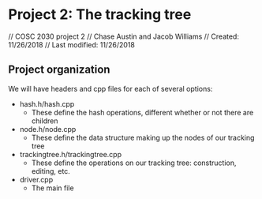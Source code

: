 # Project 2: The tracking tree
// COSC 2030 project 2
// Chase Austin and Jacob Williams
// Created: 11/26/2018
// Last modified: 11/26/2018

## Project organization

We will have headers and cpp files for each of several options:

- hash.h/hash.cpp
    * These define the hash operations, different whether or not there are children
- node.h/node.cpp
    * These define the data structure making up the nodes of our tracking tree
- trackingtree.h/trackingtree.cpp
    * These define the operations on our tracking tree: construction, editing, etc.
- driver.cpp
    * The main file



